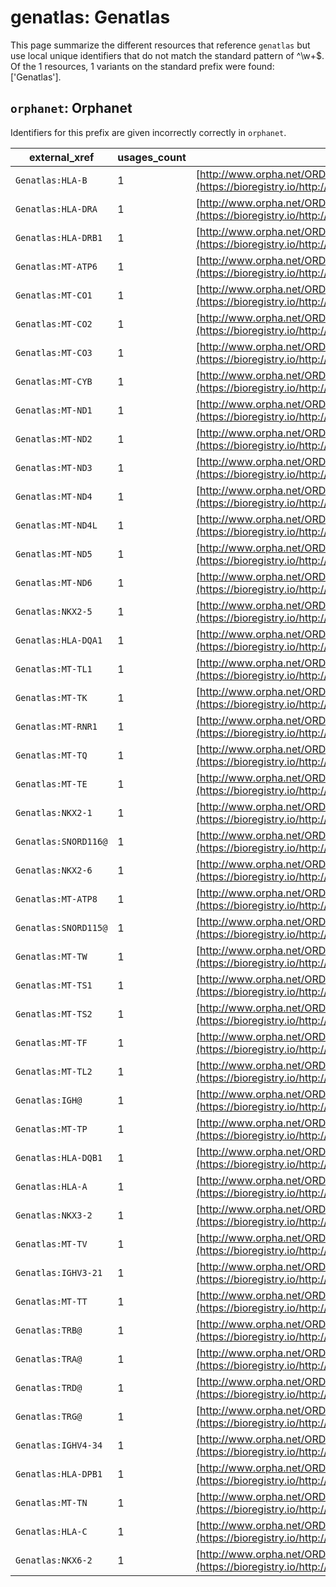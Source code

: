 # genatlas: Genatlas

This page summarize the different resources that reference `genatlas`
but use local unique identifiers that do not match the standard pattern of
^\w+$. Of the 1 resources,
1 variants on the standard prefix were found: ['Genatlas'].

## `orphanet`: Orphanet

Identifiers for this prefix are given incorrectly correctly in `orphanet`.

| external_xref        |   usages_count | usages                                                                                                        |
|----------------------|----------------|---------------------------------------------------------------------------------------------------------------|
| `Genatlas:HLA-B`     |              1 | [http://www.orpha.net/ORDO/Orphanet:122422](https://bioregistry.io/http://www.orpha.net/ORDO/Orphanet:122422) |
| `Genatlas:HLA-DRA`   |              1 | [http://www.orpha.net/ORDO/Orphanet:122424](https://bioregistry.io/http://www.orpha.net/ORDO/Orphanet:122424) |
| `Genatlas:HLA-DRB1`  |              1 | [http://www.orpha.net/ORDO/Orphanet:122427](https://bioregistry.io/http://www.orpha.net/ORDO/Orphanet:122427) |
| `Genatlas:MT-ATP6`   |              1 | [http://www.orpha.net/ORDO/Orphanet:123508](https://bioregistry.io/http://www.orpha.net/ORDO/Orphanet:123508) |
| `Genatlas:MT-CO1`    |              1 | [http://www.orpha.net/ORDO/Orphanet:123512](https://bioregistry.io/http://www.orpha.net/ORDO/Orphanet:123512) |
| `Genatlas:MT-CO2`    |              1 | [http://www.orpha.net/ORDO/Orphanet:123516](https://bioregistry.io/http://www.orpha.net/ORDO/Orphanet:123516) |
| `Genatlas:MT-CO3`    |              1 | [http://www.orpha.net/ORDO/Orphanet:123520](https://bioregistry.io/http://www.orpha.net/ORDO/Orphanet:123520) |
| `Genatlas:MT-CYB`    |              1 | [http://www.orpha.net/ORDO/Orphanet:123524](https://bioregistry.io/http://www.orpha.net/ORDO/Orphanet:123524) |
| `Genatlas:MT-ND1`    |              1 | [http://www.orpha.net/ORDO/Orphanet:123537](https://bioregistry.io/http://www.orpha.net/ORDO/Orphanet:123537) |
| `Genatlas:MT-ND2`    |              1 | [http://www.orpha.net/ORDO/Orphanet:123542](https://bioregistry.io/http://www.orpha.net/ORDO/Orphanet:123542) |
| `Genatlas:MT-ND3`    |              1 | [http://www.orpha.net/ORDO/Orphanet:123547](https://bioregistry.io/http://www.orpha.net/ORDO/Orphanet:123547) |
| `Genatlas:MT-ND4`    |              1 | [http://www.orpha.net/ORDO/Orphanet:123552](https://bioregistry.io/http://www.orpha.net/ORDO/Orphanet:123552) |
| `Genatlas:MT-ND4L`   |              1 | [http://www.orpha.net/ORDO/Orphanet:123557](https://bioregistry.io/http://www.orpha.net/ORDO/Orphanet:123557) |
| `Genatlas:MT-ND5`    |              1 | [http://www.orpha.net/ORDO/Orphanet:123562](https://bioregistry.io/http://www.orpha.net/ORDO/Orphanet:123562) |
| `Genatlas:MT-ND6`    |              1 | [http://www.orpha.net/ORDO/Orphanet:123567](https://bioregistry.io/http://www.orpha.net/ORDO/Orphanet:123567) |
| `Genatlas:NKX2-5`    |              1 | [http://www.orpha.net/ORDO/Orphanet:123797](https://bioregistry.io/http://www.orpha.net/ORDO/Orphanet:123797) |
| `Genatlas:HLA-DQA1`  |              1 | [http://www.orpha.net/ORDO/Orphanet:138728](https://bioregistry.io/http://www.orpha.net/ORDO/Orphanet:138728) |
| `Genatlas:MT-TL1`    |              1 | [http://www.orpha.net/ORDO/Orphanet:138895](https://bioregistry.io/http://www.orpha.net/ORDO/Orphanet:138895) |
| `Genatlas:MT-TK`     |              1 | [http://www.orpha.net/ORDO/Orphanet:138900](https://bioregistry.io/http://www.orpha.net/ORDO/Orphanet:138900) |
| `Genatlas:MT-RNR1`   |              1 | [http://www.orpha.net/ORDO/Orphanet:138902](https://bioregistry.io/http://www.orpha.net/ORDO/Orphanet:138902) |
| `Genatlas:MT-TQ`     |              1 | [http://www.orpha.net/ORDO/Orphanet:138906](https://bioregistry.io/http://www.orpha.net/ORDO/Orphanet:138906) |
| `Genatlas:MT-TE`     |              1 | [http://www.orpha.net/ORDO/Orphanet:140514](https://bioregistry.io/http://www.orpha.net/ORDO/Orphanet:140514) |
| `Genatlas:NKX2-1`    |              1 | [http://www.orpha.net/ORDO/Orphanet:156077](https://bioregistry.io/http://www.orpha.net/ORDO/Orphanet:156077) |
| `Genatlas:SNORD116@` |              1 | [http://www.orpha.net/ORDO/Orphanet:159122](https://bioregistry.io/http://www.orpha.net/ORDO/Orphanet:159122) |
| `Genatlas:NKX2-6`    |              1 | [http://www.orpha.net/ORDO/Orphanet:159562](https://bioregistry.io/http://www.orpha.net/ORDO/Orphanet:159562) |
| `Genatlas:MT-ATP8`   |              1 | [http://www.orpha.net/ORDO/Orphanet:159773](https://bioregistry.io/http://www.orpha.net/ORDO/Orphanet:159773) |
| `Genatlas:SNORD115@` |              1 | [http://www.orpha.net/ORDO/Orphanet:159915](https://bioregistry.io/http://www.orpha.net/ORDO/Orphanet:159915) |
| `Genatlas:MT-TW`     |              1 | [http://www.orpha.net/ORDO/Orphanet:160307](https://bioregistry.io/http://www.orpha.net/ORDO/Orphanet:160307) |
| `Genatlas:MT-TS1`    |              1 | [http://www.orpha.net/ORDO/Orphanet:167901](https://bioregistry.io/http://www.orpha.net/ORDO/Orphanet:167901) |
| `Genatlas:MT-TS2`    |              1 | [http://www.orpha.net/ORDO/Orphanet:167905](https://bioregistry.io/http://www.orpha.net/ORDO/Orphanet:167905) |
| `Genatlas:MT-TF`     |              1 | [http://www.orpha.net/ORDO/Orphanet:167909](https://bioregistry.io/http://www.orpha.net/ORDO/Orphanet:167909) |
| `Genatlas:MT-TL2`    |              1 | [http://www.orpha.net/ORDO/Orphanet:183924](https://bioregistry.io/http://www.orpha.net/ORDO/Orphanet:183924) |
| `Genatlas:IGH@`      |              1 | [http://www.orpha.net/ORDO/Orphanet:201163](https://bioregistry.io/http://www.orpha.net/ORDO/Orphanet:201163) |
| `Genatlas:MT-TP`     |              1 | [http://www.orpha.net/ORDO/Orphanet:205934](https://bioregistry.io/http://www.orpha.net/ORDO/Orphanet:205934) |
| `Genatlas:HLA-DQB1`  |              1 | [http://www.orpha.net/ORDO/Orphanet:211008](https://bioregistry.io/http://www.orpha.net/ORDO/Orphanet:211008) |
| `Genatlas:HLA-A`     |              1 | [http://www.orpha.net/ORDO/Orphanet:218376](https://bioregistry.io/http://www.orpha.net/ORDO/Orphanet:218376) |
| `Genatlas:NKX3-2`    |              1 | [http://www.orpha.net/ORDO/Orphanet:232223](https://bioregistry.io/http://www.orpha.net/ORDO/Orphanet:232223) |
| `Genatlas:MT-TV`     |              1 | [http://www.orpha.net/ORDO/Orphanet:267449](https://bioregistry.io/http://www.orpha.net/ORDO/Orphanet:267449) |
| `Genatlas:IGHV3-21`  |              1 | [http://www.orpha.net/ORDO/Orphanet:269544](https://bioregistry.io/http://www.orpha.net/ORDO/Orphanet:269544) |
| `Genatlas:MT-TT`     |              1 | [http://www.orpha.net/ORDO/Orphanet:328936](https://bioregistry.io/http://www.orpha.net/ORDO/Orphanet:328936) |
| `Genatlas:TRB@`      |              1 | [http://www.orpha.net/ORDO/Orphanet:330810](https://bioregistry.io/http://www.orpha.net/ORDO/Orphanet:330810) |
| `Genatlas:TRA@`      |              1 | [http://www.orpha.net/ORDO/Orphanet:330881](https://bioregistry.io/http://www.orpha.net/ORDO/Orphanet:330881) |
| `Genatlas:TRD@`      |              1 | [http://www.orpha.net/ORDO/Orphanet:330897](https://bioregistry.io/http://www.orpha.net/ORDO/Orphanet:330897) |
| `Genatlas:TRG@`      |              1 | [http://www.orpha.net/ORDO/Orphanet:330902](https://bioregistry.io/http://www.orpha.net/ORDO/Orphanet:330902) |
| `Genatlas:IGHV4-34`  |              1 | [http://www.orpha.net/ORDO/Orphanet:356638](https://bioregistry.io/http://www.orpha.net/ORDO/Orphanet:356638) |
| `Genatlas:HLA-DPB1`  |              1 | [http://www.orpha.net/ORDO/Orphanet:362495](https://bioregistry.io/http://www.orpha.net/ORDO/Orphanet:362495) |
| `Genatlas:MT-TN`     |              1 | [http://www.orpha.net/ORDO/Orphanet:364766](https://bioregistry.io/http://www.orpha.net/ORDO/Orphanet:364766) |
| `Genatlas:HLA-C`     |              1 | [http://www.orpha.net/ORDO/Orphanet:413847](https://bioregistry.io/http://www.orpha.net/ORDO/Orphanet:413847) |
| `Genatlas:NKX6-2`    |              1 | [http://www.orpha.net/ORDO/Orphanet:507998](https://bioregistry.io/http://www.orpha.net/ORDO/Orphanet:507998) |


